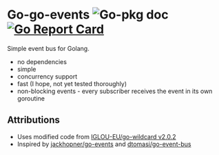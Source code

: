 # Go-go-events ![Go-pkg doc](https://img.shields.io/badge/Go--pkg-doc-blue?link=https%3A%2F%2Fpkg.go.dev%2Fgithub.com%2Famanofbits%2Fgogoevents) [![Go Report Card](https://goreportcard.com/badge/github.com/amanofbits/gogoevents)](https://goreportcard.com/report/github.com/amanofbits/gogoevents)

Simple event bus for Golang.

- no dependencies
- simple
- concurrency support
- fast (I hope, not yet tested thoroughly)
- non-blocking events - every subscriber receives the event in its own goroutine

## Attributions

- Uses modified code from [IGLOU-EU/go-wildcard v2.0.2](https://github.com/IGLOU-EU/go-wildcard/blob/2f93770ccbe7d1f3e102221d88ade4c0ecca52be/wildcard.go)
- Inspired by [jackhopner/go-events](https://github.com/jackhopner/go-events) and [dtomasi/go-event-bus](https://github.com/dtomasi/go-event-bus)
